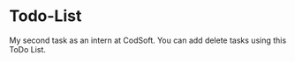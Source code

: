 # Todo-List
My second task as an intern at CodSoft. You can add delete tasks using this ToDo List. 
